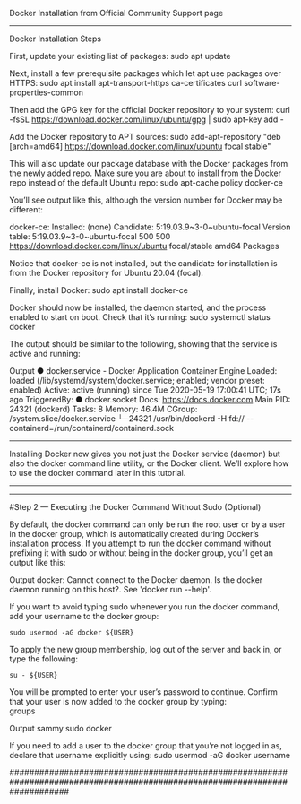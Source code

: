 Docker Installation from Official Community Support page

***********************************************************************************

Docker Installation Steps

First, update your existing list of packages:
	sudo apt update

Next, install a few prerequisite packages which let apt use packages over HTTPS:
	sudo apt install apt-transport-https ca-certificates curl software-properties-common

Then add the GPG key for the official Docker repository to your system:
	curl -fsSL https://download.docker.com/linux/ubuntu/gpg | sudo apt-key add -

Add the Docker repository to APT sources:
	sudo add-apt-repository "deb [arch=amd64] https://download.docker.com/linux/ubuntu focal stable"

This will also update our package database with the Docker packages from the newly added repo.
Make sure you are about to install from the Docker repo instead of the default Ubuntu repo:
	sudo apt-cache policy docker-ce

You’ll see output like this, although the version number for Docker may be different:

docker-ce:
  Installed: (none)
  Candidate: 5:19.03.9~3-0~ubuntu-focal
  Version table:
     5:19.03.9~3-0~ubuntu-focal 500
        500 https://download.docker.com/linux/ubuntu focal/stable amd64 Packages
		
Notice that docker-ce is not installed, but the candidate for installation is from the Docker repository for Ubuntu 20.04 (focal).

Finally, install Docker:
	sudo apt install docker-ce
	
	
Docker should now be installed, the daemon started, and the process enabled to start on boot. Check that it’s running:
	sudo systemctl status docker
	
The output should be similar to the following, showing that the service is active and running:

Output
● docker.service - Docker Application Container Engine
     Loaded: loaded (/lib/systemd/system/docker.service; enabled; vendor preset: enabled)
     Active: active (running) since Tue 2020-05-19 17:00:41 UTC; 17s ago
TriggeredBy: ● docker.socket
       Docs: https://docs.docker.com
   Main PID: 24321 (dockerd)
      Tasks: 8
     Memory: 46.4M
     CGroup: /system.slice/docker.service
             └─24321 /usr/bin/dockerd -H fd:// --containerd=/run/containerd/containerd.sock
			 
*****
Installing Docker now gives you not just the Docker service (daemon) but also the docker command line utility, or the Docker client. We’ll explore how to use the docker command later in this tutorial.
*****
-------------------------------------------------------------------------
#Step 2 — Executing the Docker Command Without Sudo (Optional)

By default, the docker command can only be run the root user or by a user in the docker group, which is automatically created during Docker’s installation process. If you attempt to run the docker command without prefixing it with sudo or without being in the docker group, you’ll get an output like this:


Output
docker: Cannot connect to the Docker daemon. Is the docker daemon running on this host?.
See 'docker run --help'.


If you want to avoid typing sudo whenever you run the docker command, add your username to the docker group:

	sudo usermod -aG docker ${USER}
	
To apply the new group membership, log out of the server and back in, or type the following:

	su - ${USER}
	
You will be prompted to enter your user’s password to continue.
Confirm that your user is now added to the docker group by typing:	
	groups
	
Output
sammy sudo docker

If you need to add a user to the docker group that you’re not logged in as, declare that username explicitly using:
	sudo usermod -aG docker username
	
############################################################################################################################